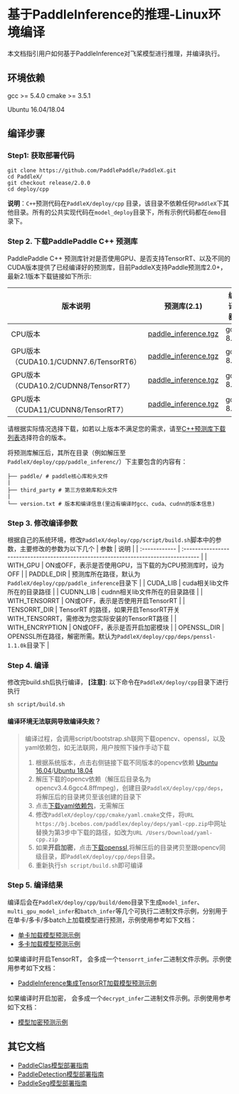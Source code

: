 # 基于PaddleInference的推理-Linux环境编译

本文档指引用户如何基于PaddleInference对飞桨模型进行推理，并编译执行。

## 环境依赖
gcc >= 5.4.0
cmake >= 3.5.1

Ubuntu 16.04/18.04

## 编译步骤
### Step1: 获取部署代码
```
git clone https://github.com/PaddlePaddle/PaddleX.git
cd PaddleX/
git checkout release/2.0.0
cd deploy/cpp
```
**说明**：`C++`预测代码在`PaddleX/deploy/cpp` 目录，该目录不依赖任何`PaddleX`下其他目录。所有的公共实现代码在`model_deploy`目录下，所有示例代码都在`demo`目录下。

### Step 2. 下载PaddlePaddle C++ 预测库
PaddlePaddle C++ 预测库针对是否使用GPU、是否支持TensorRT、以及不同的CUDA版本提供了已经编译好的预测库，目前PaddleX支持Paddle预测库2.0+，最新2.1版本下载链接如下所示:

| 版本说明                               | 预测库(2.1)                                                                                                                   | 编译器  |
| -------------------------------------- | ----------------------------------------------------------------------------------------------------------------------------- | ------- |
| CPU版本                                | [paddle_inference.tgz](https://paddle-inference-lib.bj.bcebos.com/2.1.0-cpu-avx-mkl/paddle_inference.tgz)                     | gcc 8.2 |
| GPU版本（CUDA10.1/CUDNN7.6/TensorRT6） | [ paddle_inference.tgz](https://paddle-inference-lib.bj.bcebos.com/2.1.0-gpu-cuda10.1-cudnn7-mkl-gcc8.2/paddle_inference.tgz) | gcc 8.2 |
| GPU版本（CUDA10.2/CUDNN8/TensorRT7）   | [ paddle_inference.tgz](https://paddle-inference-lib.bj.bcebos.com/2.1.0-gpu-cuda10.2-cudnn8-mkl-gcc8.2/paddle_inference.tgz) | gcc 8.2 |
| GPU版本（CUDA11/CUDNN8/TensorRT7）     | [ paddle_inference.tgz](https://paddle-inference-lib.bj.bcebos.com/2.1.0-gpu-cuda11.0-cudnn8-mkl-gcc8.2/paddle_inference.tgz) | gcc 8.2 |

请根据实际情况选择下载，如若以上版本不满足您的需求，请至[C++预测库下载列表](https://paddleinference.paddlepaddle.org.cn/v2.1/user_guides/download_lib.html)选择符合的版本。

将预测库解压后，其所在目录（例如解压至`PaddleX/deploy/cpp/paddle_inferenc/`）下主要包含的内容有：

```
├── paddle/ # paddle核心库和头文件
|
├── third_party # 第三方依赖库和头文件
|
└── version.txt # 版本和编译信息(里边有编译时gcc、cuda、cudnn的版本信息)
```

### Step 3. 修改编译参数
根据自己的系统环境，修改`PaddleX/deploy/cpp/script/build.sh`脚本中的参数，主要修改的参数为以下几个
| 参数          | 说明                                                                                 |
| :------------ | :----------------------------------------------------------------------------------- |
| WITH_GPU      | ON或OFF，表示是否使用GPU，当下载的为CPU预测库时，设为OFF                             |
| PADDLE_DIR    | 预测库所在路径，默认为`PaddleX/deploy/cpp/paddle_inference`目录下                    |
| CUDA_LIB      | cuda相关lib文件所在的目录路径                                                        |
| CUDNN_LIB     | cudnn相关lib文件所在的目录路径                                                       |
| WITH_TENSORRT | ON或OFF，表示是否使用开启TensorRT                                                    |
| TENSORRT_DIR  | TensorRT 的路径，如果开启TensorRT开关WITH_TENSORRT，需修改为您实际安装的TensorRT路径     |
| WITH_ENCRYPTION      | ON或OFF，表示是否开启加密模块                             |
| OPENSSL_DIR    | OPENSSL所在路径，解密所需。默认为`PaddleX/deploy/cpp/deps/penssl-1.1.0k`目录下        |

### Step 4. 编译
修改完build.sh后执行编译， **[注意]**: 以下命令在`PaddleX/deploy/cpp`目录下进行执行

```
sh script/build.sh
```
#### 编译环境无法联网导致编译失败？

> 编译过程，会调用script/bootstrap.sh联网下载opencv、openssl，以及yaml依赖包，如无法联网，用户按照下操作手动下载
>
> 1. 根据系统版本，点击右侧链接下载不同版本的opencv依赖 [Ubuntu 16.04](https://bj.bcebos.com/paddleseg/deploy/opencv3.4.6gcc4.8ffmpeg.tar.gz2)/[Ubuntu 18.04](https://bj.bcebos.com/paddlex/deploy/opencv3.4.6gcc4.8ffmpeg_ubuntu_18.04.tar.gz2)
> 2. 解压下载的opencv依赖（解压后目录名为opencv3.4.6gcc4.8ffmpeg)，创建目录`PaddleX/deploy/cpp/deps`，将解压后的目录拷贝至该创建的目录下
> 3. 点击[下载yaml依赖包](https://bj.bcebos.com/paddlex/deploy/deps/yaml-cpp.zip)，无需解压
> 4. 修改`PaddleX/deploy/cpp/cmake/yaml.cmake`文件，将`URL https://bj.bcebos.com/paddlex/deploy/deps/yaml-cpp.zip`中网址替换为第3步中下载的路径，如改为`URL /Users/Download/yaml-cpp.zip`
> 5. 如果**开启加密**，点击[下载openssl](https://bj.bcebos.com/paddlex/tools/openssl-1.1.0k.tar.gz),将解压后的目录拷贝至跟opencv同级目录，即`PaddleX/deploy/cpp/deps`目录。
> 6. 重新执行`sh script/build.sh`即可编译



### Step 5. 编译结果

编译后会在`PaddleX/deploy/cpp/build/demo`目录下生成`model_infer`、`multi_gpu_model_infer`和`batch_infer`等几个可执行二进制文件示例，分别用于在单卡/多卡/多batch上加载模型进行预测，示例使用参考如下文档：

- [单卡加载模型预测示例](../../demo/model_infer.md)
- [多卡加载模型预测示例](../../demo/multi_gpu_model_infer.md)

如果编译时开启TensorRT， 会多成一个`tensorrt_infer`二进制文件示例。示例使用参考如下文档：
- [PaddleInference集成TensorRT加载模型预测示例](../../demo/tensorrt_infer.md)

如果编译时开启加密， 会多成一个`decrypt_infer`二进制文件示例。示例使用参考如下文档：
- [模型加密预测示例](../../demo/decrypt_infer.md)

## 其它文档

- [PaddleClas模型部署指南](../../models/paddleclas.md)
- [PaddleDetection模型部署指南](../../models/paddledetection.md)
- [PaddleSeg模型部署指南](../../models/paddleseg.md)
